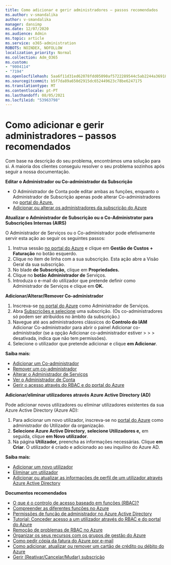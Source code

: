 ```yaml
---
title: Como adicionar e gerir administradores – passos recomendados
ms.author: v-smandalika
author: v-smandalika
manager: dansimp
ms.date: 12/07/2020
ms.audience: Admin
ms.topic: article
ms.service: o365-administration
ROBOTS: NOINDEX, NOFOLLOW
localization_priority: Normal
ms.collection: Adm_O365
ms.custom:
- "9004114"
- "7194"
ms.openlocfilehash: 5aa6f11d31ed62078fdd05090af5722289544c5ab2244a369182f4e0f9214183
ms.sourcegitcommit: b5f7da89a650d2915dc652449623c78be6247175
ms.translationtype: MT
ms.contentlocale: pt-PT
ms.lasthandoff: 08/05/2021
ms.locfileid: "53963798"
---
```

# <a name="how-to-add-and-manage-administrators---recommended-steps"></a>Como adicionar e gerir administradores – passos recomendados

Com base na descrição do seu problema, encontrámos uma solução para si. A maioria dos clientes conseguiu resolver o seu problema sozinhos após seguir a nossa documentação.

**Editar o Administrador ou Co-administrador da Subscrição**

- O Administrador de Conta pode editar ambas as funções, enquanto o Administrador de Subscrição apenas pode alterar Co-administradores no [portal do Azure.](https://ms.portal.azure.com/#home)
- [Adicionar ou alterar os administradores da subscrição do Azure](https://docs.microsoft.com/azure/cost-management-billing/manage/add-change-subscription-administrator)

**Atualizar o Administrador de Subscrição ou o Co-Administrator para Subscrições Internas (AIRS)**

O Administrador de Serviços ou o Co-administrador pode efetivamente servir esta ação ao seguir os seguintes passos:

1. Instrua sessão [no portal do Azure](https://ms.portal.azure.com/#home) e clique em **Gestão de Custos + Faturação** no botão esquerdo.
2. Clique no item de linha com a sua subscrição. Esta ação abre a Visão Geral da sua subscrição.
3. No blade **de Subscrição,** clique em **Propriedades.** 
4. Clique no **botão Administrador de** Serviços.
5. Introduza o e-mail do utilizador que pretende definir como Administrador de Serviços e clique em **OK.**

**Adicionar/Alterar/Remover Co-administrador**

1. Inscreva-se [no portal do Azure](https://ms.portal.azure.com/#home) como Administrador de Serviços.
2. Abra [Subscrições e selecione](https://ms.portal.azure.com/#blade/Microsoft_Azure_Billing/SubscriptionsBlade) uma subscrição. (Os co-administradores só podem ser atribuídos no âmbito da subscrição.)
3. Navegue até aos administradores clássicos do **Controlo do IAM** Adicionar Co-administrador para abrir o painel Adicionar co-administrador (se a opção Adicionar co-administrador estiver  >    >    >   desativada,  indica que não tem permissões).
4. Selecione o utilizador que pretende adicionar e clique **em Adicionar**.

**Saiba mais:**
- [Adicionar um Co-administrador](https://docs.microsoft.com/azure/role-based-access-control/classic-administrators)
- [Remover um co-administrador](https://docs.microsoft.com/azure/role-based-access-control/classic-administrators)
- [Alterar o Administrador de Serviços](https://docs.microsoft.com/azure/role-based-access-control/classic-administrators)
- [Ver o Administrador de Conta](https://docs.microsoft.com/azure/role-based-access-control/classic-administrators)
- [Gerir o acesso através do RBAC e do portal do Azure](https://docs.microsoft.com/azure/role-based-access-control/role-assignments-portal)

**Adicionar/eliminar utilizadores através Azure Active Directory (AD)**

Pode adicionar novos utilizadores ou eliminar utilizadores existentes da sua Azure Active Directory (Azure AD):

1. Para adicionar um novo utilizador, inscreva-se no [portal do Azure](https://ms.portal.azure.com/#home) como administrador do Utilizador da organização.
2. **Selecione Azure Active Directory**, **selecione Utilizadores e,** em seguida, clique **em Novo utilizador**.
3. Na página **Utilizador,** preencha as informações necessárias. Clique **em Criar**. O utilizador é criado e adicionado ao seu inquilino do Azure AD.

**Saiba mais:**

- [Adicionar um novo utilizador](https://docs.microsoft.com/azure/active-directory/fundamentals/add-users-azure-active-directory)
- [Eliminar um utilizador](https://docs.microsoft.com/azure/active-directory/fundamentals/add-users-azure-active-directory)
- [Adicionar ou atualizar as informações de perfil de um utilizador através Azure Active Directory](https://docs.microsoft.com/azure/active-directory/fundamentals/active-directory-users-profile-azure-portal)

**Documentos recomendados**

- [O que é o controlo de acesso baseado em funções (RBAC)?](https://docs.microsoft.com/azure/role-based-access-control/overview)
- [Compreender as diferentes funções no Azure](https://docs.microsoft.com/azure/role-based-access-control/rbac-and-directory-admin-roles)
- [Permissões de função de administrador no Azure Active Directory](https://docs.microsoft.com/azure/active-directory/roles/permissions-reference)
- [Tutorial: Conceder acesso a um utilizador através do RBAC e do portal do Azure](https://docs.microsoft.com/azure/role-based-access-control/quickstart-assign-role-user-portal)
- [Remoção de problemas de RBAC no Azure](https://docs.microsoft.com/azure/role-based-access-control/troubleshooting)
- [Organizar os seus recursos com os grupos de gestão do Azure](https://docs.microsoft.com/azure/governance/management-groups/overview)
- [Como pedir cópia da fatura do Azure por e-mail](https://azure.microsoft.com/en-us/blog/azure-email-invoices/)
- [Como adicionar, atualizar ou remover um cartão de crédito ou débito do Azure](https://docs.microsoft.com/azure/cost-management-billing/manage/change-credit-card)
- [Gerir (Reativar/Cancelar/Mudar) subscrição](https://docs.microsoft.com/azure/cost-management-billing/manage/subscription-disabled)



